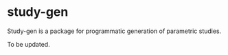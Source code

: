 # study-gen

Study-gen is a package for programmatic generation of parametric studies.

To be updated.
